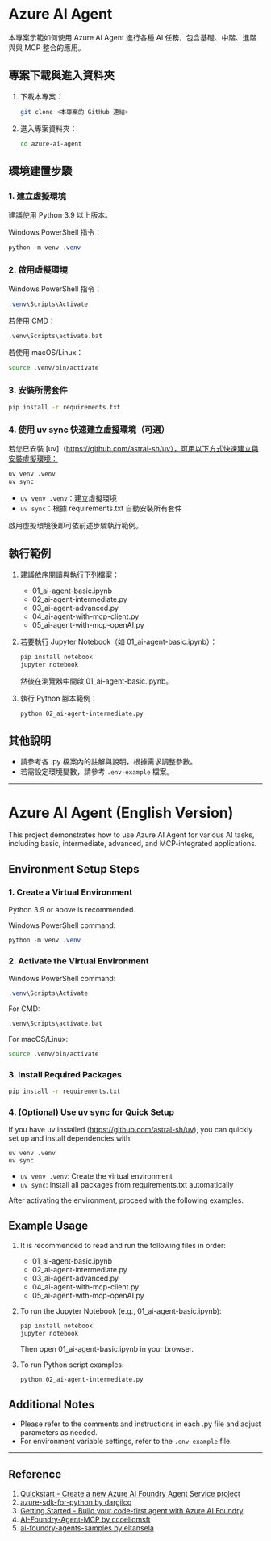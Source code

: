 # Azure AI Agent

本專案示範如何使用 Azure AI Agent 進行各種 AI 任務，包含基礎、中階、進階與與 MCP 整合的應用。

## 專案下載與進入資料夾

1. 下載本專案：
   ```bash
   git clone <本專案的 GitHub 連結>
   ```
2. 進入專案資料夾：
   ```bash
   cd azure-ai-agent
   ```

## 環境建置步驟

### 1. 建立虛擬環境

建議使用 Python 3.9 以上版本。

Windows PowerShell 指令：
```powershell
python -m venv .venv
```

### 2. 啟用虛擬環境

Windows PowerShell 指令：
```powershell
.venv\Scripts\Activate
```

若使用 CMD：
```cmd
.venv\Scripts\activate.bat
```

若使用 macOS/Linux：
```bash
source .venv/bin/activate
```

### 3. 安裝所需套件

```bash
pip install -r requirements.txt
```

### 4. 使用 uv sync 快速建立虛擬環境（可選）

若您已安裝 [uv]（https://github.com/astral-sh/uv），可用以下方式快速建立與安裝虛擬環境：

```bash
uv venv .venv
uv sync
```

- `uv venv .venv`：建立虛擬環境
- `uv sync`：根據 requirements.txt 自動安裝所有套件

啟用虛擬環境後即可依前述步驟執行範例。

## 執行範例

1. 建議依序閱讀與執行下列檔案：
   - 01_ai-agent-basic.ipynb
   - 02_ai-agent-intermediate.py
   - 03_ai-agent-advanced.py
   - 04_ai-agent-with-mcp-client.py
   - 05_ai-agent-with-mcp-openAI.py

2. 若要執行 Jupyter Notebook（如 01_ai-agent-basic.ipynb）：
   ```bash
   pip install notebook
   jupyter notebook
   ```
   然後在瀏覽器中開啟 01_ai-agent-basic.ipynb。

3. 執行 Python 腳本範例：
   ```bash
   python 02_ai-agent-intermediate.py
   ```

## 其他說明

- 請參考各 .py 檔案內的註解與說明，根據需求調整參數。
- 若需設定環境變數，請參考 `.env-example` 檔案。

---

# Azure AI Agent (English Version)

This project demonstrates how to use Azure AI Agent for various AI tasks, including basic, intermediate, advanced, and MCP-integrated applications.

## Environment Setup Steps

### 1. Create a Virtual Environment

Python 3.9 or above is recommended.

Windows PowerShell command:
```powershell
python -m venv .venv
```

### 2. Activate the Virtual Environment

Windows PowerShell command:
```powershell
.venv\Scripts\Activate
```

For CMD:
```cmd
.venv\Scripts\activate.bat
```

For macOS/Linux:
```bash
source .venv/bin/activate
```

### 3. Install Required Packages

```bash
pip install -r requirements.txt
```

### 4. (Optional) Use uv sync for Quick Setup

If you have uv installed (https://github.com/astral-sh/uv), you can quickly set up and install dependencies with:

```bash
uv venv .venv
uv sync
```

- `uv venv .venv`: Create the virtual environment
- `uv sync`: Install all packages from requirements.txt automatically

After activating the environment, proceed with the following examples.

## Example Usage

1. It is recommended to read and run the following files in order:
   - 01_ai-agent-basic.ipynb
   - 02_ai-agent-intermediate.py
   - 03_ai-agent-advanced.py
   - 04_ai-agent-with-mcp-client.py
   - 05_ai-agent-with-mcp-openAI.py

2. To run the Jupyter Notebook (e.g., 01_ai-agent-basic.ipynb):
   ```bash
   pip install notebook
   jupyter notebook
   ```
   Then open 01_ai-agent-basic.ipynb in your browser.

3. To run Python script examples:
   ```bash
   python 02_ai-agent-intermediate.py
   ```

## Additional Notes

- Please refer to the comments and instructions in each .py file and adjust parameters as needed.
- For environment variable settings, refer to the `.env-example` file.

---

## Reference

1. [Quickstart - Create a new Azure AI Foundry Agent Service project](https://learn.microsoft.com/en-us/azure/ai-foundry/agents/quickstart?pivots=programming-language-python-azure)
2. [azure-sdk-for-python by dargilco](https://github.com/Azure/azure-sdk-for-python/tree/azure-ai-projects_1.0.0b12/sdk/ai/azure-ai-agents/samples/agents_async)
3. [Getting Started - Build your code-first agent with Azure AI Foundry](https://microsoft.github.io/build-your-first-agent-with-azure-ai-agent-service-workshop/getting-started/)
4. [AI-Foundry-Agent-MCP by ccoellomsft](https://github.com/ccoellomsft/AI-Foundry-Agent-MCP)
5. [ai-foundry-agents-samples by eitansela](https://github.com/Azure-Samples/ai-foundry-agents-samples/tree/main)
